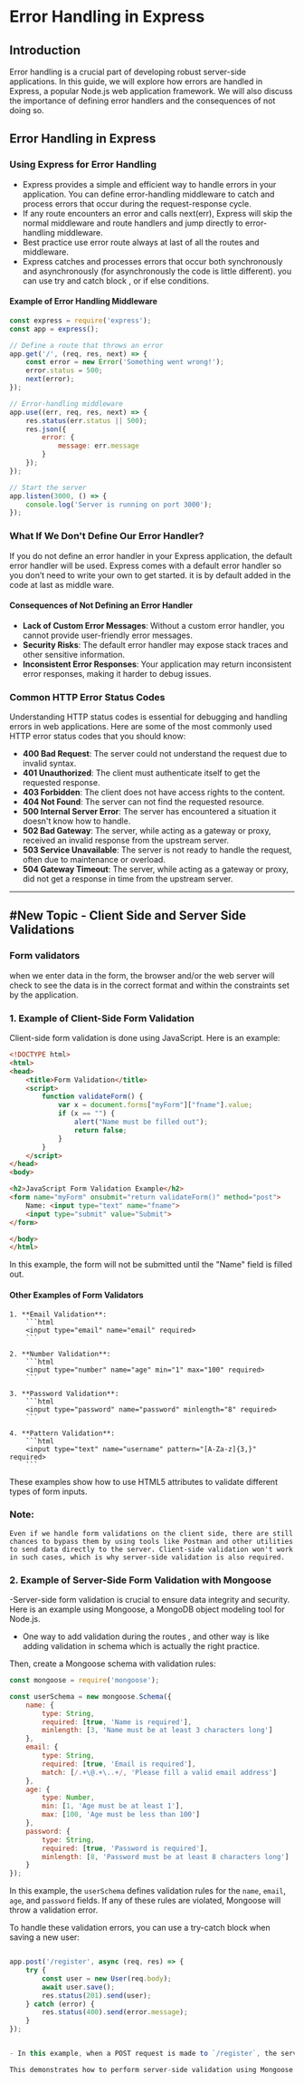 # Error Handling in Express

## Introduction
Error handling is a crucial part of developing robust server-side applications. In this guide, we will explore how errors are handled in Express, a popular Node.js web application framework. We will also discuss the importance of defining error handlers and the consequences of not doing so.

## Error Handling in Express

### Using Express for Error Handling
- Express provides a simple and efficient way to handle errors in your application. You can define error-handling middleware to catch and process errors that occur during the request-response cycle.
- If any route encounters an error and calls next(err), Express will skip the normal middleware and route handlers and jump directly to error-handling middleware.
- Best practice use error route always at last of all the routes and middleware.
- Express catches and processes errors that occur both synchronously and asynchronously (for asynchronously the code is little different).
you can use try and catch block , or if else conditions.


#### Example of Error Handling Middleware
```javascript
const express = require('express');
const app = express();

// Define a route that throws an error
app.get('/', (req, res, next) => {
    const error = new Error('Something went wrong!');
    error.status = 500;
    next(error);
});

// Error-handling middleware
app.use((err, req, res, next) => {
    res.status(err.status || 500);
    res.json({
        error: {
            message: err.message
        }
    });
});

// Start the server
app.listen(3000, () => {
    console.log('Server is running on port 3000');
});
```

### What If We Don't Define Our Error Handler?
If you do not define an error handler in your Express application, the default error handler will be used. Express comes with a default error handler so you don’t need to write your own to get started. it is by default added in the code at last as middle ware.

#### Consequences of Not Defining an Error Handler
- **Lack of Custom Error Messages**: Without a custom error handler, you cannot provide user-friendly error messages.
- **Security Risks**: The default error handler may expose stack traces and other sensitive information.
- **Inconsistent Error Responses**: Your application may return inconsistent error responses, making it harder to debug issues.


### Common HTTP Error Status Codes

Understanding HTTP status codes is essential for debugging and handling errors in web applications. Here are some of the most commonly used HTTP error status codes that you should know:

- **400 Bad Request**: The server could not understand the request due to invalid syntax.
- **401 Unauthorized**: The client must authenticate itself to get the requested response.
- **403 Forbidden**: The client does not have access rights to the content.
- **404 Not Found**: The server can not find the requested resource.
- **500 Internal Server Error**: The server has encountered a situation it doesn't know how to handle.
- **502 Bad Gateway**: The server, while acting as a gateway or proxy, received an invalid response from the upstream server.
- **503 Service Unavailable**: The server is not ready to handle the request, often due to maintenance or overload.
- **504 Gateway Timeout**: The server, while acting as a gateway or proxy, did not get a response in time from the upstream server.

----



## #New Topic  -  Client Side and Server Side Validations

### Form validators 
when we enter data in the form, the browser and/or the web server will check to see the data is in the correct format and within the constraints set by the application.

### 1. Example of Client-Side Form Validation

Client-side form validation is done using JavaScript. Here is an example:

```html
<!DOCTYPE html>
<html>
<head>
    <title>Form Validation</title>
    <script>
        function validateForm() {
            var x = document.forms["myForm"]["fname"].value;
            if (x == "") {
                alert("Name must be filled out");
                return false;
            }
        }
    </script>
</head>
<body>

<h2>JavaScript Form Validation Example</h2>
<form name="myForm" onsubmit="return validateForm()" method="post">
    Name: <input type="text" name="fname">
    <input type="submit" value="Submit">
</form>

</body>
</html>
```

In this example, the form will not be submitted until the "Name" field is filled out.
#### Other Examples of Form Validators

    1. **Email Validation**:
        ```html
        <input type="email" name="email" required>
        ```

    2. **Number Validation**:
        ```html
        <input type="number" name="age" min="1" max="100" required>
        ```

    3. **Password Validation**:
        ```html
        <input type="password" name="password" minlength="8" required>
        ```

    4. **Pattern Validation**:
        ```html
        <input type="text" name="username" pattern="[A-Za-z]{3,}" required>
        ```

These examples show how to use HTML5 attributes to validate different types of form inputs.

### Note: 
```
Even if we handle form validations on the client side, there are still chances to bypass them by using tools like Postman and other utilities to send data directly to the server. Client-side validation won't work in such cases, which is why server-side validation is also required.

```


### 2. Example of Server-Side Form Validation with Mongoose

-Server-side form validation is crucial to ensure data integrity and security. Here is an example using Mongoose, a MongoDB object modeling tool for Node.js.
- One way to add validation during the routes , and other way is like adding validation in schema which is actually the right practice.

Then, create a Mongoose schema with validation rules:

```javascript
const mongoose = require('mongoose');

const userSchema = new mongoose.Schema({
    name: {
        type: String,
        required: [true, 'Name is required'],
        minlength: [3, 'Name must be at least 3 characters long']
    },
    email: {
        type: String,
        required: [true, 'Email is required'],
        match: [/.+\@.+\..+/, 'Please fill a valid email address']
    },
    age: {
        type: Number,
        min: [1, 'Age must be at least 1'],
        max: [100, 'Age must be less than 100']
    },
    password: {
        type: String,
        required: [true, 'Password is required'],
        minlength: [8, 'Password must be at least 8 characters long']
    }
});


```

In this example, the `userSchema` defines validation rules for the `name`, `email`, `age`, and `password` fields. If any of these rules are violated, Mongoose will throw a validation error.

To handle these validation errors, you can use a try-catch block when saving a new user:

```javascript

app.post('/register', async (req, res) => {
    try {
        const user = new User(req.body);
        await user.save();
        res.status(201).send(user);
    } catch (error) {
        res.status(400).send(error.message);
    }
});


- In this example, when a POST request is made to `/register`, the server attempts to create a new user with the provided data. If the data violates any of the validation rules, a 400 status code and the error message are sent back to the client.

This demonstrates how to perform server-side validation using Mongoose in a Node.js application.

```
